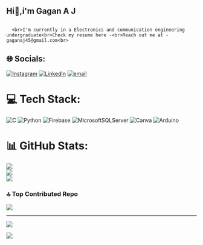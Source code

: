 ##                      Hi👋,i'm Gagan A J

##
      <br>I'm currently in a Electronics and communication engineering undergraduate<br>Check my resume here -<br>Reach out me at -   gaganaj45@gmail.com<br>  


## 🌐 Socials:
[![Instagram](https://img.shields.io/badge/Instagram-%23E4405F.svg?logo=Instagram&logoColor=white)](https://instagram.com/gagan__aj) [![LinkedIn](https://img.shields.io/badge/LinkedIn-%230077B5.svg?logo=linkedin&logoColor=white)](https://linkedin.com/in/gagan-a-j) [![email](https://img.shields.io/badge/Email-D14836?logo=gmail&logoColor=white)](mailto:gaganaj45@gmail.com) 

# 💻 Tech Stack:
![C](https://img.shields.io/badge/c-%2300599C.svg?style=flat-square&logo=c&logoColor=white) ![Python](https://img.shields.io/badge/python-3670A0?style=flat-square&logo=python&logoColor=ffdd54) ![Firebase](https://img.shields.io/badge/firebase-%23039BE5.svg?style=flat-square&logo=firebase) ![MicrosoftSQLServer](https://img.shields.io/badge/Microsoft%20SQL%20Server-CC2927?style=flat-square&logo=microsoft%20sql%20server&logoColor=white) ![Canva](https://img.shields.io/badge/Canva-%2300C4CC.svg?style=flat-square&logo=Canva&logoColor=white) ![Arduino](https://img.shields.io/badge/-Arduino-00979D?style=flat-square&logo=Arduino&logoColor=white)
# 📊 GitHub Stats:
![](https://github-readme-stats.vercel.app/api?username=GaganAJ-45&theme=aura&hide_border=false&include_all_commits=false&count_private=false)<br/>
![](https://nirzak-streak-stats.vercel.app/?user=GaganAJ-45&theme=aura&hide_border=false)<br/>
![](https://github-readme-stats.vercel.app/api/top-langs/?username=GaganAJ-45&theme=aura&hide_border=false&include_all_commits=false&count_private=false&layout=compact)



### 🔝 Top Contributed Repo
![](https://github-contributor-stats.vercel.app/api?username=GaganAJ-45&limit=5&theme=prussian&combine_all_yearly_contributions=true)

---
[![](https://visitcount.itsvg.in/api?id=GaganAJ-45&icon=0&color=5)](https://visitcount.itsvg.in)




[![](https://visitcount.itsvg.in/api?id=.&icon=0&color=0)](https://visitcount.itsvg.in)
